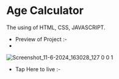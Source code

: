# Age Calculator 
 The using of HTML, CSS, JAVASCRIPT.
 - Preview of Project :-
 - 
  ![Screenshot_11-6-2024_163028_127 0 0 1](https://github.com/HarishJagdale0/CodeAlpha_agecalculator/assets/163445863/a9fd54c1-b922-4990-9529-ec53f85fab3e)
   
 - Tap Here to live :- 
